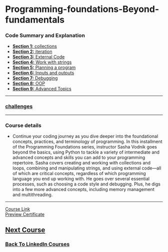 # Programming-foundations-Beyond-fundamentals


### Code Summary and Explanation

- [**Section 1:** collections](./course-code-and-explanation/1-collection/)
- [**Section 2:** iteration](./course-code-and-explanation/2-iteration/)
- [**Section 3:** External Code](./course-code-and-explanation/3-Using-external-code/)
- [**Section 4:** Work with strings](./course-code-and-explanation/4-working-with-strings/)
- [**Section 5:** Planning a program ](./course-code-and-explanation/5-planning-a-program/)
- [**Section 6:** Inputs and outputs](./course-code-and-explanation/6-Inputs-and-outputs/)
- [**Section 7:** Debugging ](./course-code-and-explanation/7-Debugging/)
- [**Section 8:** OOP ](./course-code-and-explanation/8-OOP/)
- [**Section 9:** Advanced Topics](./course-code-and-explanation/9-Advanced-Topics/)

----------

### [challenges](./Challenges/)


-----------
### Course details
- Continue your coding journey as you dive deeper into the foundational concepts, practices, and terminology of programming. In this installment of the Programming Foundations series, instructor Sasha Vodnik goes beyond the basics, using Python to tackle a variety of intermediate and advanced concepts and skills you can add to your programming repertoire. Sasha covers creating and working with collections and loops, combining and manipulating strings, and using external code—all of which are critical concepts, regardless of which programming language you end up working with. He goes over several essential processes, such as choosing a code style and debugging. Plus, he digs into a few more advanced concepts, including memory management and multithreading.
------------


[Course Link](https://www.linkedin.com/learning/programming-foundations-beyond-the-fundamentals/?resume=false)
<br>
[Preview Certificate](https://www.linkedin.com/learning/certificates/025d0dc9cef8a6b5cc199b396bec5b2099294eeaead5c3b7993f578ad33ecbaa?lipi=urn%3Ali%3Apage%3Ad_flagship3_profile_view_base_certifications_details%3B9znAdOUJTu2aYA5T5YqZLQ%3D%3D)


## [Next Course](../-03-Programming-Foundation-Object-Oriented-Design/)

### [Back To LinkedIn Courses](../)